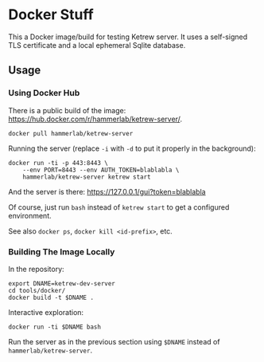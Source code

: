 Docker Stuff
============

This a Docker image/build for testing Ketrew server. It uses a self-signed TLS
certificate and a local ephemeral Sqlite database.

Usage
-----

### Using Docker Hub

There is a public build of the image:
<https://hub.docker.com/r/hammerlab/ketrew-server/>.

    docker pull hammerlab/ketrew-server

Running the server (replace `-i` with `-d` to put it properly in the
background):

    docker run -ti -p 443:8443 \
        --env PORT=8443 --env AUTH_TOKEN=blablabla \
        hammerlab/ketrew-server ketrew start

And the server is there: <https://127.0.0.1/gui?token=blablabla>

Of course, just run `bash` instead of `ketrew start` to get a configured
environment.

See also `docker ps`, `docker kill <id-prefix>`, etc.

### Building The Image Locally

In the repository:

    export DNAME=ketrew-dev-server
    cd tools/docker/
    docker build -t $DNAME .

Interactive exploration:

    docker run -ti $DNAME bash

Run the server as in the previous section using `$DNAME` instead of
`hammerlab/ketrew-server`.
